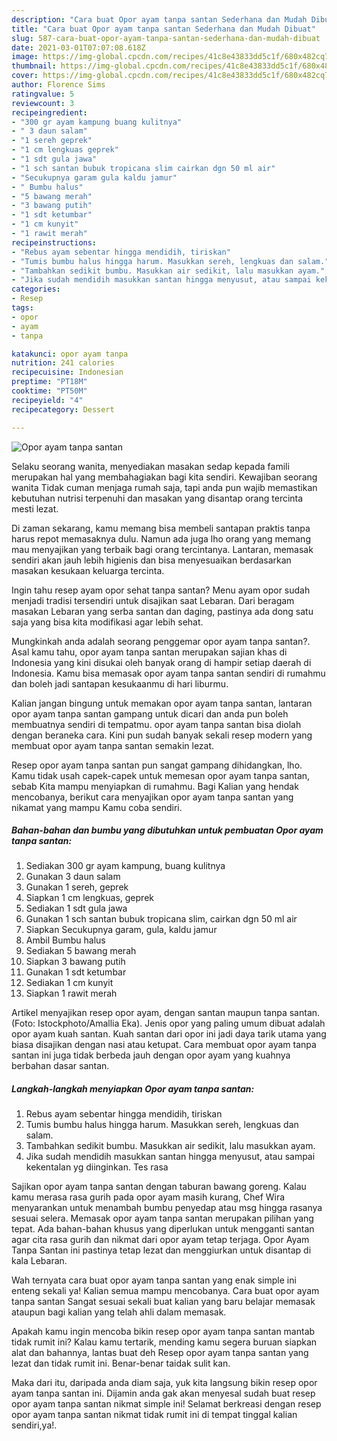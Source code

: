```yaml
---
description: "Cara buat Opor ayam tanpa santan Sederhana dan Mudah Dibuat"
title: "Cara buat Opor ayam tanpa santan Sederhana dan Mudah Dibuat"
slug: 587-cara-buat-opor-ayam-tanpa-santan-sederhana-dan-mudah-dibuat
date: 2021-03-01T07:07:08.618Z
image: https://img-global.cpcdn.com/recipes/41c8e43833dd5c1f/680x482cq70/opor-ayam-tanpa-santan-foto-resep-utama.jpg
thumbnail: https://img-global.cpcdn.com/recipes/41c8e43833dd5c1f/680x482cq70/opor-ayam-tanpa-santan-foto-resep-utama.jpg
cover: https://img-global.cpcdn.com/recipes/41c8e43833dd5c1f/680x482cq70/opor-ayam-tanpa-santan-foto-resep-utama.jpg
author: Florence Sims
ratingvalue: 5
reviewcount: 3
recipeingredient:
- "300 gr ayam kampung buang kulitnya"
- " 3 daun salam"
- "1 sereh geprek"
- "1 cm lengkuas geprek"
- "1 sdt gula jawa"
- "1 sch santan bubuk tropicana slim cairkan dgn 50 ml air"
- "Secukupnya garam gula kaldu jamur"
- " Bumbu halus"
- "5 bawang merah"
- "3 bawang putih"
- "1 sdt ketumbar"
- "1 cm kunyit"
- "1 rawit merah"
recipeinstructions:
- "Rebus ayam sebentar hingga mendidih, tiriskan"
- "Tumis bumbu halus hingga harum. Masukkan sereh, lengkuas dan salam."
- "Tambahkan sedikit bumbu. Masukkan air sedikit, lalu masukkan ayam."
- "Jika sudah mendidih masukkan santan hingga menyusut, atau sampai kekentalan yg diinginkan. Tes rasa"
categories:
- Resep
tags:
- opor
- ayam
- tanpa

katakunci: opor ayam tanpa 
nutrition: 241 calories
recipecuisine: Indonesian
preptime: "PT18M"
cooktime: "PT50M"
recipeyield: "4"
recipecategory: Dessert

---
```



![Opor ayam tanpa santan](https://img-global.cpcdn.com/recipes/41c8e43833dd5c1f/680x482cq70/opor-ayam-tanpa-santan-foto-resep-utama.jpg)

Selaku seorang wanita, menyediakan masakan sedap kepada famili merupakan hal yang membahagiakan bagi kita sendiri. Kewajiban seorang  wanita Tidak cuman menjaga rumah saja, tapi anda pun wajib memastikan kebutuhan nutrisi terpenuhi dan masakan yang disantap orang tercinta mesti lezat.

Di zaman  sekarang, kamu memang bisa membeli santapan praktis tanpa harus repot memasaknya dulu. Namun ada juga lho orang yang memang mau menyajikan yang terbaik bagi orang tercintanya. Lantaran, memasak sendiri akan jauh lebih higienis dan bisa menyesuaikan berdasarkan masakan kesukaan keluarga tercinta. 

Ingin tahu resep ayam opor sehat tanpa santan? Menu ayam opor sudah menjadi tradisi tersendiri untuk disajikan saat Lebaran. Dari beragam masakan Lebaran yang serba santan dan daging, pastinya ada dong satu saja yang bisa kita modifikasi agar lebih sehat.

Mungkinkah anda adalah seorang penggemar opor ayam tanpa santan?. Asal kamu tahu, opor ayam tanpa santan merupakan sajian khas di Indonesia yang kini disukai oleh banyak orang di hampir setiap daerah di Indonesia. Kamu bisa memasak opor ayam tanpa santan sendiri di rumahmu dan boleh jadi santapan kesukaanmu di hari liburmu.

Kalian jangan bingung untuk memakan opor ayam tanpa santan, lantaran opor ayam tanpa santan gampang untuk dicari dan anda pun boleh membuatnya sendiri di tempatmu. opor ayam tanpa santan bisa diolah dengan beraneka cara. Kini pun sudah banyak sekali resep modern yang membuat opor ayam tanpa santan semakin lezat.

Resep opor ayam tanpa santan pun sangat gampang dihidangkan, lho. Kamu tidak usah capek-capek untuk memesan opor ayam tanpa santan, sebab Kita mampu menyiapkan di rumahmu. Bagi Kalian yang hendak mencobanya, berikut cara menyajikan opor ayam tanpa santan yang nikamat yang mampu Kamu coba sendiri.

<!--inarticleads1-->

##### Bahan-bahan dan bumbu yang dibutuhkan untuk pembuatan Opor ayam tanpa santan:

1. Sediakan 300 gr ayam kampung, buang kulitnya
1. Gunakan  3 daun salam
1. Gunakan 1 sereh, geprek
1. Siapkan 1 cm lengkuas, geprek
1. Sediakan 1 sdt gula jawa
1. Gunakan 1 sch santan bubuk tropicana slim, cairkan dgn 50 ml air
1. Siapkan Secukupnya garam, gula, kaldu jamur
1. Ambil  Bumbu halus
1. Sediakan 5 bawang merah
1. Siapkan 3 bawang putih
1. Gunakan 1 sdt ketumbar
1. Sediakan 1 cm kunyit
1. Siapkan 1 rawit merah


Artikel menyajikan resep opor ayam, dengan santan maupun tanpa santan. (Foto: Istockphoto/Amallia Eka). Jenis opor yang paling umum dibuat adalah opor ayam kuah santan. Kuah santan dari opor ini jadi daya tarik utama yang biasa disajikan dengan nasi atau ketupat. Cara membuat opor ayam tanpa santan ini juga tidak berbeda jauh dengan opor ayam yang kuahnya berbahan dasar santan. 

<!--inarticleads2-->

##### Langkah-langkah menyiapkan Opor ayam tanpa santan:

1. Rebus ayam sebentar hingga mendidih, tiriskan
1. Tumis bumbu halus hingga harum. Masukkan sereh, lengkuas dan salam.
1. Tambahkan sedikit bumbu. Masukkan air sedikit, lalu masukkan ayam.
1. Jika sudah mendidih masukkan santan hingga menyusut, atau sampai kekentalan yg diinginkan. Tes rasa


Sajikan opor ayam tanpa santan dengan taburan bawang goreng. Kalau kamu merasa rasa gurih pada opor ayam masih kurang, Chef Wira menyarankan untuk menambah bumbu penyedap atau msg hingga rasanya sesuai selera. Memasak opor ayam tanpa santan merupakan pilihan yang tepat. Ada bahan-bahan khusus yang diperlukan untuk mengganti santan agar cita rasa gurih dan nikmat dari opor ayam tetap terjaga. Opor Ayam Tanpa Santan ini pastinya tetap lezat dan menggiurkan untuk disantap di kala Lebaran. 

Wah ternyata cara buat opor ayam tanpa santan yang enak simple ini enteng sekali ya! Kalian semua mampu mencobanya. Cara buat opor ayam tanpa santan Sangat sesuai sekali buat kalian yang baru belajar memasak ataupun bagi kalian yang telah ahli dalam memasak.

Apakah kamu ingin mencoba bikin resep opor ayam tanpa santan mantab tidak rumit ini? Kalau kamu tertarik, mending kamu segera buruan siapkan alat dan bahannya, lantas buat deh Resep opor ayam tanpa santan yang lezat dan tidak rumit ini. Benar-benar taidak sulit kan. 

Maka dari itu, daripada anda diam saja, yuk kita langsung bikin resep opor ayam tanpa santan ini. Dijamin anda gak akan menyesal sudah buat resep opor ayam tanpa santan nikmat simple ini! Selamat berkreasi dengan resep opor ayam tanpa santan nikmat tidak rumit ini di tempat tinggal kalian sendiri,ya!.

